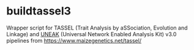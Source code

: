 # buildtassel3
Wrapper script for TASSEL (Trait Analysis by aSSociation, Evolution and Linkage) and [UNEAK](https://bytebucket.org/tasseladmin/tassel-5-source/wiki/docs/TasselPipelineUNEAK.pdf) (Universal Network Enabled Analysis Kit) v3.0 pipelines from https://www.maizegenetics.net/tassel/
